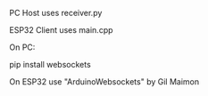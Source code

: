 PC Host uses receiver.py

ESP32 Client uses main.cpp 


On PC:

pip install websockets 

On ESP32 use "ArduinoWebsockets" by Gil Maimon
